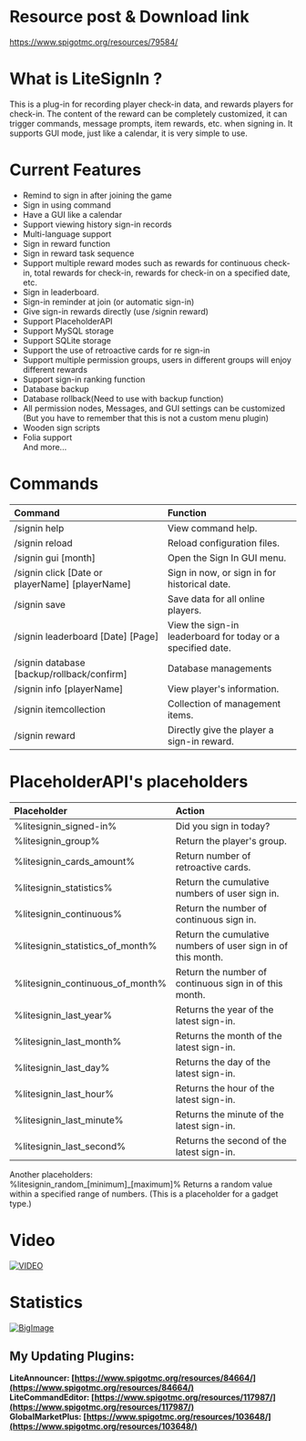 # Resource post & Download link
https://www.spigotmc.org/resources/79584/

# What is LiteSignIn ?
This is a plug-in for recording player check-in data, and rewards players for check-in. The content of the reward can be completely customized, it can trigger commands, message prompts, item rewards, etc. when signing in. It supports GUI mode, just like a calendar, it is very simple to use.

# Current Features
- Remind to sign in after joining the game  
- Sign in using command  
- Have a GUI like a calendar  
- Support viewing history sign-in records  
- Multi-language support  
- Sign in reward function  
- Sign in reward task sequence  
- Support multiple reward modes such as rewards for continuous check-in, total rewards for check-in, rewards for check-in on a specified date, etc.  
- Sign in leaderboard.  
- Sign-in reminder at join (or automatic sign-in)  
- Give sign-in rewards directly (use /signin reward)  
- Support PlaceholderAPI  
- Support MySQL storage  
- Support SQLite storage  
- Support the use of retroactive cards for re sign-in  
- Support multiple permission groups, users in different groups will enjoy different rewards  
- Support sign-in ranking function  
- Database backup  
- Database rollback(Need to use with backup function)  
- All permission nodes, Messages, and GUI settings can be customized (But you have to remember that this is not a custom menu plugin)  
- Wooden sign scripts  
- Folia support  
And more...  

# Commands
| Command | Function |
|:- |:- |
|/signin help | View command help.
|/signin reload | Reload configuration files.
|/signin gui [month] | Open the Sign In GUI menu.
|/signin click [Date or playerName] [playerName] | Sign in now, or sign in for historical date.
|/signin save | Save data for all online players.
|/signin leaderboard [Date] [Page] | View the sign-in leaderboard for today or a specified date.
|/signin database [backup/rollback/confirm] | Database managements
|/signin info [playerName] | View player's information.
|/signin itemcollection | Collection of management items.
|/signin reward | Directly give the player a sign-in reward.

# PlaceholderAPI's placeholders
| Placeholder | Action |
|:- |:- |
|%litesignin_signed-in% | Did you sign in today?
|%litesignin_group% | Return the player's group.
|%litesignin_cards_amount% | Return number of retroactive cards.
|%litesignin_statistics% | Return the cumulative numbers of user sign in.
|%litesignin_continuous% | Return the number of continuous sign in.
|%litesignin_statistics_of_month% | Return the cumulative numbers of user sign in of this month.
|%litesignin_continuous_of_month% | Return the number of continuous sign in of this month.
|%litesignin_last_year% | Returns the year of the latest sign-in.
|%litesignin_last_month% | Returns the month of the latest sign-in.
|%litesignin_last_day% | Returns the day of the latest sign-in.
|%litesignin_last_hour% | Returns the hour of the latest sign-in.
|%litesignin_last_minute% | Returns the minute of the latest sign-in.
|%litesignin_last_second% | Returns the second of the latest sign-in.

Another placeholders:  
%litesignin_random_[minimum]_[maximum]% Returns a random value within a specified range of numbers. (This is a placeholder for a gadget type.)

# Video
[![VIDEO](https://img.youtube.com/vi/46L9jBwhQ0Q/0.jpg)](https://www.youtube.com/watch?v=46L9jBwhQ0Q)

# Statistics
[![BigImage](https://bstats.org/signatures/bukkit/LiteSignIn.svg)](https://bstats.org/plugin/bukkit/LiteSignIn)

## My Updating Plugins:
**LiteAnnouncer: [https://www.spigotmc.org/resources/84664/](https://www.spigotmc.org/resources/84664/)**  
**LiteCommandEditor: [https://www.spigotmc.org/resources/117987/](https://www.spigotmc.org/resources/117987/)**  
**GlobalMarketPlus: [https://www.spigotmc.org/resources/103648/](https://www.spigotmc.org/resources/103648/)**